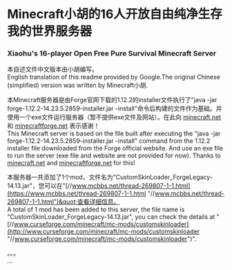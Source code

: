 # Minecraft小胡的16人开放自由纯净生存我的世界服务器 
### Xiaohu's 16-player Open Free Pure Survival Minecraft Server

本自述文件中文版本由小胡编写。<br/>
English translation of this readme provided by Google.The original Chinese &#40;simplified&#41; version was written by Minecraft小胡.

本Minecraft服务器是由Forge官网下载的1.12.2的installer文件执行了&quot;java -jar forge-1.12.2-14.23.5.2859-installer.jar -install&quot;命令后构建的文件作为基础。并使用一个exe文件运行服务器（暂不提供exe文件及网站）。在此向 [minecraft.net](https://www.minecraft.net "minecraft.net") 和 [minecraftforge.net](https://files.minecraftforge.net "minecraftforge.net") 表示感谢！<br/>
This Minecraft server is based on the file built after executing the &quot;java -jar forge-1.12.2-14.23.5.2859-installer.jar -install&quot; command from the 1.12.2 installer file downloaded from the Forge official website. And use an exe file to run the server (exe file and website are not provided for now). Thanks to [minecraft.net](https://www.minecraft.net "minecraft.net") and [minecraftforge.net](https://files.minecraftforge.net "minecraftforge.net") for this!

本服务器一共添加了1个mod，文件名为&quot;CustomSkinLoader_ForgeLegacy-14.13.jar&quot;，您可以在&quot;[//www.mcbbs.net/thread-269807-1-1.html](https://www.mcbbs.net/thread-269807-1-1.html "//www.mcbbs.net/thread-269807-1-1.html")&quot;查看详细信息。<br/>
A total of 1 mod has been added to this server, the file name is &quot;CustomSkinLoader_ForgeLegacy-14.13.jar&quot;, you can check the details at &quot;[//www.curseforge.com/minecraft/mc-mods/customskinloader](http://www.curseforge.com/minecraft/mc-mods/customskinloader "//www.curseforge.com/minecraft/mc-mods/customskinloader")&quot;.

。。。<br/>
...

